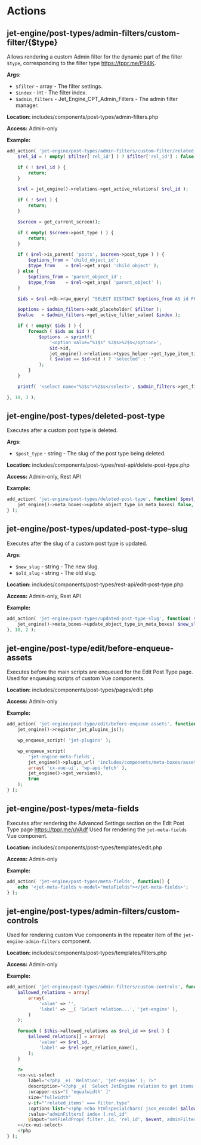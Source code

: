 # Actions

## jet-engine/post-types/admin-filters/custom-filter/{$type}

Allows rendering a custom Admin filter for the dynamic part of the filter `$type`, corresponding to the filter type https://tppr.me/P94lK.

**Args:**
- `$filter` - array - The filter settings.
- `$index` - int - The filter index.
- `$admin_filters` - Jet_Engine_CPT_Admin_Filters - The admin filter manager. 

**Location:**
includes/components/post-types/admin-filters.php

**Access:**
Admin-only

**Example:**

```php
add_action( 'jet-engine/post-types/admin-filters/custom-filter/related_items', function( $filter, $index, $admin_filters ) {
	$rel_id = ! empty( $filter['rel_id'] ) ? $filter['rel_id'] : false;

	if ( ! $rel_id ) {
		return;
	}

	$rel = jet_engine()->relations->get_active_relations( $rel_id );

	if ( ! $rel ) {
		return;
	}

	$screen = get_current_screen();

	if ( empty( $screen->post_type ) ) {
		return;
	}

	if ( $rel->is_parent( 'posts', $screen->post_type ) ) {
		$options_from = 'child_object_id';
		$type_from    = $rel->get_args( 'child_object' );
	} else {
		$options_from = 'parent_object_id';
		$type_from    = $rel->get_args( 'parent_object' );
	}

	$ids = $rel->db->raw_query( "SELECT DISTINCT $options_from AS id FROM %table% WHERE rel_id = $rel_id;" );

	$options = $admin_filters->add_placeholder( $filter );
	$value   = $admin_filters->get_active_filter_value( $index );

	if ( ! empty( $ids ) ) {
		foreach ( $ids as $id ) {
			$options .= sprintf(
				'<option value="%1$s" %3$s>%2$s</option>',
				$id->id,
				jet_engine()->relations->types_helper->get_type_item_title( $type_from, $id->id, $rel ),
				( $value == $id->id ) ? 'selected' : ''
			);
		}
	}

	printf( '<select name="%1$s">%2$s</select>', $admin_filters->get_filter_name( $index ), $options );

}, 10, 3 );
```

## jet-engine/post-types/deleted-post-type

Executes after a custom post type is deleted.

**Args:**
- `$post_type` - string - The slug of the post type being deleted. 

**Location:**
includes/components/post-types/rest-api/delete-post-type.php

**Access:**
Admin-only, Rest API

**Example:**

```php
add_action( 'jet-engine/post-types/deleted-post-type', function( $post_type ) {
    jet_engine()->meta_boxes->update_object_type_in_meta_boxes( false, $post_type );
} );
```

## jet-engine/post-types/updated-post-type-slug

Executes after the slug of a custom post type is updated.

**Args:**
- `$new_slug` - string - The new slug. 
- `$old_slug` - string - The old slug. 

**Location:**
includes/components/post-types/rest-api/edit-post-type.php

**Access:**
Admin-only, Rest API

**Example:**

```php
add_action( 'jet-engine/post-types/updated-post-type-slug', function( $new_slug, $old_slug ) {
	jet_engine()->meta_boxes->update_object_type_in_meta_boxes( $new_slug, $old_slug );
}, 10, 2 );
```

## jet-engine/post-type/edit/before-enqueue-assets

Executes before the main scripts are enqueued for the Edit Post Type page.
Used for enqueuing scripts of custom Vue components.

**Location:**
includes/components/post-types/pages/edit.php

**Access:**
Admin-only

**Example:**

```php
add_action( 'jet-engine/post-type/edit/before-enqueue-assets', function() {
	jet_engine()->register_jet_plugins_js();

	wp_enqueue_script( 'jet-plugins' );

	wp_enqueue_script(
		'jet-engine-meta-fields',
		jet_engine()->plugin_url( 'includes/components/meta-boxes/assets/js/fields.js' ),
		array( 'cx-vue-ui', 'wp-api-fetch' ),
		jet_engine()->get_version(),
		true
	);
} );
```

## jet-engine/post-types/meta-fields

Executes after rendering the Advanced Settings section on the Edit Post Type page https://tppr.me/uVAdf
Used for rendering the `jet-meta-fields` Vue component.

**Location:**
includes/components/post-types/templates/edit.php

**Access:**
Admin-only

**Example:**

```php
add_action( 'jet-engine/post-types/meta-fields', function() {
	echo '<jet-meta-fields v-model="metaFields"></jet-meta-fields>';
} );
```

## jet-engine/post-types/admin-filters/custom-controls

Used for rendering custom Vue components in the repeater item of the `jet-engine-admin-filters` component.

**Location:**
includes/components/post-types/templates/filters.php

**Access:**
Admin-only

**Example:**

```php
add_action( 'jet-engine/post-types/admin-filters/custom-controls', function() {
	$allowed_relations = array(
		array(
			'value' => '',
			'label' => __( 'Select relation...', 'jet-engine' ),
		)
	);

	foreach ( $this->allowed_relations as $rel_id => $rel ) {
		$allowed_relations[] = array(
			'value' => $rel_id,
			'label' => $rel->get_relation_name(),
		);
	}

	?>
	<cx-vui-select
		label="<?php _e( 'Relation', 'jet-engine' ); ?>"
		description="<?php _e( 'Select JetEngine relation to get items from', 'jet-engine' ); ?>"
		:wrapper-css="[ 'equalwidth' ]"
		size="fullwidth"
		v-if="'related_items' === filter.type"
		:options-list="<?php echo htmlspecialchars( json_encode( $allowed_relations ) ); ?>"
		:value="adminFilters[ index ].rel_id"
		@input="setFieldProp( filter._id, 'rel_id', $event, adminFilters )"
	></cx-vui-select>
	<?php
} );
```